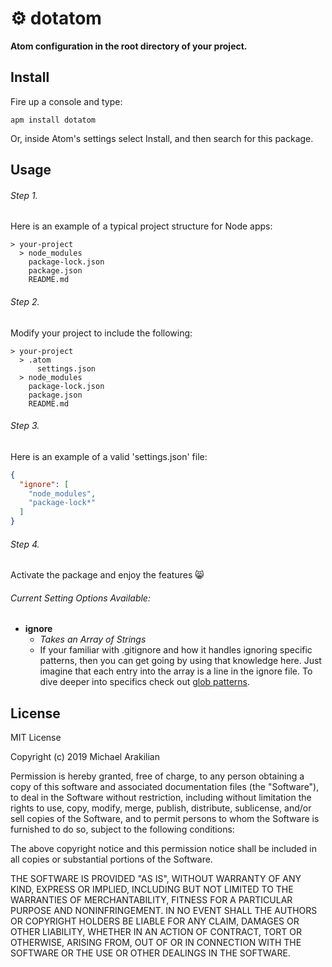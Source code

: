 # ⚙️ dotatom

**Atom configuration in the root directory of your project.**

## Install
Fire up a console and type:
```
apm install dotatom
```
Or, inside Atom's settings select Install, and then search for this package.

## Usage
###### Step 1.
Here is an example of a typical project structure for Node apps:
```
> your-project
  > node_modules
    package-lock.json
    package.json
    README.md
```
###### Step 2.
Modify your project to include the following:
```
> your-project
  > .atom
      settings.json
  > node_modules
    package-lock.json
    package.json
    README.md
```
###### Step 3.
Here is an example of a valid 'settings.json' file:
```json
{
  "ignore": [
    "node_modules",
    "package-lock*"
  ]
}
```
###### Step 4.
Activate the package and enjoy the features 😸

###### Current Setting Options Available:
- **ignore**
  - *Takes an Array of Strings*
   - If your familiar with .gitignore and how it handles ignoring specific patterns, then you can get going by using that knowledge here. Just imagine that each entry into the array is a line in the ignore file. To dive deeper into specifics check out [glob patterns](https://en.wikipedia.org/wiki/Glob_(programming)).

## License
MIT License

Copyright (c) 2019 Michael Arakilian

Permission is hereby granted, free of charge, to any person obtaining a copy
of this software and associated documentation files (the "Software"), to deal
in the Software without restriction, including without limitation the rights
to use, copy, modify, merge, publish, distribute, sublicense, and/or sell
copies of the Software, and to permit persons to whom the Software is
furnished to do so, subject to the following conditions:

The above copyright notice and this permission notice shall be included in all
copies or substantial portions of the Software.

THE SOFTWARE IS PROVIDED "AS IS", WITHOUT WARRANTY OF ANY KIND, EXPRESS OR
IMPLIED, INCLUDING BUT NOT LIMITED TO THE WARRANTIES OF MERCHANTABILITY,
FITNESS FOR A PARTICULAR PURPOSE AND NONINFRINGEMENT. IN NO EVENT SHALL THE
AUTHORS OR COPYRIGHT HOLDERS BE LIABLE FOR ANY CLAIM, DAMAGES OR OTHER
LIABILITY, WHETHER IN AN ACTION OF CONTRACT, TORT OR OTHERWISE, ARISING FROM,
OUT OF OR IN CONNECTION WITH THE SOFTWARE OR THE USE OR OTHER DEALINGS IN THE
SOFTWARE.
